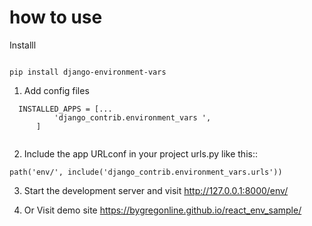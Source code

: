 
# how to use

Installl
```

pip install django-environment-vars

```
1. Add config files


```
  INSTALLED_APPS = [...
          'django_contrib.environment_vars ',
      ]


```

2. Include the app URLconf in your project urls.py like this::


```
path('env/', include('django_contrib.environment_vars.urls'))

```


3. Start the development server and visit http://127.0.0.1:8000/env/


4. Or Visit demo site https://bygregonline.github.io/react_env_sample/

